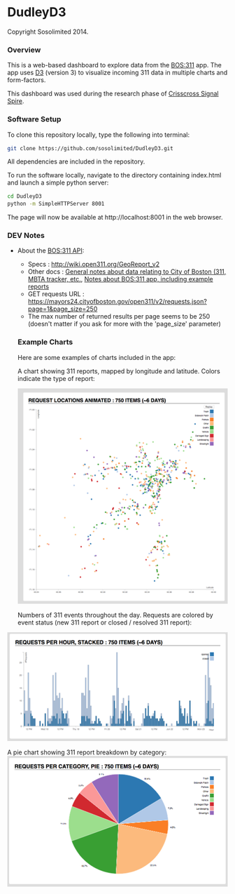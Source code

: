 DudleyD3
=============
Copyright Sosolimited 2014.

### Overview

This is a web-based dashboard to explore data from the [BOS:311](https://mayors24.cityofboston.gov) app. The app uses [D3](https://d3js.org) (version 3) to visualize incoming 311 data in multiple charts and form-factors.

This dashboard was used during the research phase of [Crisscross Signal Spire](https://github.com/sosolimited/Dudley-Square-Lighting).


### Software Setup

To clone this repository locally, type the following into terminal:

```bash
git clone https://github.com/sosolimited/DudleyD3.git
```

All dependencies are included in the repository.

To run the software locally, navigate to the directory containing index.html and launch a simple python server:

```bash
cd DudleyD3
python -m SimpleHTTPServer 8001
```

The page will now be available at http://localhost:8001 in the web browser.

### DEV Notes

* About the [BOS:311 API](https://mayors24.cityofboston.gov):
  * Specs : http://wiki.open311.org/GeoReport_v2
  * Other docs : [General notes about data relating to City of Boston (311, MBTA tracker, etc.](https://docs.google.com/a/sosolimited.com/document/d/1rHFs3AdrBHuPhOHDcUGEkRCRM87SfSTD4kfAApdZS2Q/edit), [Notes about BOS:311 app, including example reports](https://docs.google.com/a/sosolimited.com/document/d/1iM1XA-x_TL8eCNaQ5YKy2DPdTTaL4FyJ27L0P9E514I/edit)
  * GET requests URL : https://mayors24.cityofboston.gov/open311/v2/requests.json?page=1&page_size=250
  * The max number of returned results per page seems to be 250 (doesn't matter if you ask for more with the 'page_size' parameter)
  
  ### Example Charts
  
  Here are some examples of charts included in the app:
  
  
  A chart showing 311 reports, mapped by longitude and latitude. Colors indicate the type of report:
  
  <img src="https://github.com/sosolimited/DudleyD3/blob/master/readme_images/Example_chart.png" width="650" />  
  
  Numbers of 311 events throughout the day. Requests are colored by event status (new 311 report or closed / resolved 311 report):
<img src="https://github.com/sosolimited/DudleyD3/blob/master/readme_images/Stacked_requests_chart.png" width="650" />  
  
A pie chart showing 311 report breakdown by category:
  <img src="https://github.com/sosolimited/DudleyD3/blob/master/readme_images/request_type_pie_chart.png" width="650" />  
